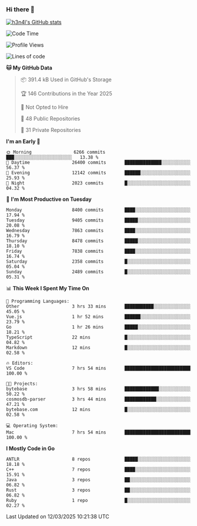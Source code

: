### Hi there 👋

[![h3n4l's GitHub stats](https://github-readme-stats.vercel.app/api?username=h3n4l&count_private=true&show_icons=true&theme=radical)](https://github.com/h3n4l/github-readme-stats)

<!--START_SECTION:waka-->
![Code Time](http://img.shields.io/badge/Code%20Time-2%2C092%20hrs%2034%20mins-blue)

![Profile Views](http://img.shields.io/badge/Profile%20Views-0-blue)

![Lines of code](https://img.shields.io/badge/From%20Hello%20World%20I%27ve%20Written-17.9%20million%20lines%20of%20code-blue)

**🐱 My GitHub Data** 

> 📦 391.4 kB Used in GitHub's Storage 
 > 
> 🏆 146 Contributions in the Year 2025
 > 
> 🚫 Not Opted to Hire
 > 
> 📜 48 Public Repositories 
 > 
> 🔑 31 Private Repositories 
 > 
**I'm an Early 🐤** 

```text
🌞 Morning                6266 commits        ███░░░░░░░░░░░░░░░░░░░░░░   13.38 % 
🌆 Daytime                26400 commits       ██████████████░░░░░░░░░░░   56.37 % 
🌃 Evening                12142 commits       ██████░░░░░░░░░░░░░░░░░░░   25.93 % 
🌙 Night                  2023 commits        █░░░░░░░░░░░░░░░░░░░░░░░░   04.32 % 
```
📅 **I'm Most Productive on Tuesday** 

```text
Monday                   8400 commits        ████░░░░░░░░░░░░░░░░░░░░░   17.94 % 
Tuesday                  9405 commits        █████░░░░░░░░░░░░░░░░░░░░   20.08 % 
Wednesday                7863 commits        ████░░░░░░░░░░░░░░░░░░░░░   16.79 % 
Thursday                 8478 commits        █████░░░░░░░░░░░░░░░░░░░░   18.10 % 
Friday                   7838 commits        ████░░░░░░░░░░░░░░░░░░░░░   16.74 % 
Saturday                 2358 commits        █░░░░░░░░░░░░░░░░░░░░░░░░   05.04 % 
Sunday                   2489 commits        █░░░░░░░░░░░░░░░░░░░░░░░░   05.31 % 
```


📊 **This Week I Spent My Time On** 

```text
💬 Programming Languages: 
Other                    3 hrs 33 mins       ███████████░░░░░░░░░░░░░░   45.05 % 
Vue.js                   1 hr 52 mins        ██████░░░░░░░░░░░░░░░░░░░   23.79 % 
Go                       1 hr 26 mins        █████░░░░░░░░░░░░░░░░░░░░   18.21 % 
TypeScript               22 mins             █░░░░░░░░░░░░░░░░░░░░░░░░   04.82 % 
Markdown                 12 mins             █░░░░░░░░░░░░░░░░░░░░░░░░   02.58 % 

🔥 Editors: 
VS Code                  7 hrs 54 mins       █████████████████████████   100.00 % 

🐱‍💻 Projects: 
bytebase                 3 hrs 58 mins       █████████████░░░░░░░░░░░░   50.22 % 
cosmosdb-parser          3 hrs 44 mins       ████████████░░░░░░░░░░░░░   47.21 % 
bytebase.com             12 mins             █░░░░░░░░░░░░░░░░░░░░░░░░   02.58 % 

💻 Operating System: 
Mac                      7 hrs 54 mins       █████████████████████████   100.00 % 
```

**I Mostly Code in Go** 

```text
ANTLR                    8 repos             █████░░░░░░░░░░░░░░░░░░░░   18.18 % 
C++                      7 repos             ████░░░░░░░░░░░░░░░░░░░░░   15.91 % 
Java                     3 repos             ██░░░░░░░░░░░░░░░░░░░░░░░   06.82 % 
Rust                     3 repos             ██░░░░░░░░░░░░░░░░░░░░░░░   06.82 % 
Ruby                     1 repo              █░░░░░░░░░░░░░░░░░░░░░░░░   02.27 % 
```




 Last Updated on 12/03/2025 10:21:38 UTC
<!--END_SECTION:waka-->

